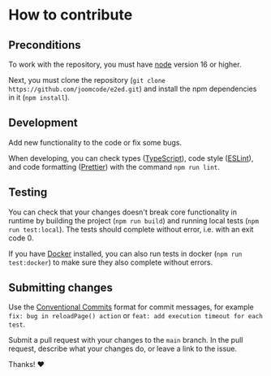 # How to contribute

## Preconditions

To work with the repository, you must have [node](https://nodejs.org/en/) version 16 or higher.

Next, you must clone the repository (`git clone https://github.com/joomcode/e2ed.git`)
and install the npm dependencies in it (`npm install`).

## Development

Add new functionality to the code or fix some bugs.

When developing, you can check types ([TypeScript](https://www.typescriptlang.org/)),
code style ([ESLint](https://eslint.org/)), and code formatting ([Prettier](https://prettier.io/))
with the command `npm run lint`.

## Testing

You can check that your changes doesn't break core functionality in runtime by building the project
(`npm run build`) and running local tests (`npm run test:local`).
The tests should complete without error, i.e. with an exit code 0.

If you have [Docker](https://www.docker.com/) installed, you can also run tests in docker
(`npm run test:docker`) to make sure they also complete without errors.

## Submitting changes

Use the [Conventional Commits](https://www.conventionalcommits.org/en/v1.0.0/) format for commit messages,
for example `fix: bug in reloadPage() action` or `feat: add execution timeout for each test`.

Submit a pull request with your changes to the `main` branch.
In the pull request, describe what your changes do, or leave a link to the issue.

Thanks! :heart:

